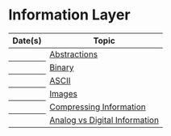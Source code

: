 # Information Layer

<table class="table table-striped table-hover">
    <thead>
        <tr>
            <th scope="col">Date(s)</th>
            <th scope="col">Topic</th>
        </tr>
    </thead>
    <tbody>
        <tr>
            <th scope="row"></th>
            <td><a class="btn btn-link" tabindex="-1" href="{{ '/curriculum/information/abstractions/' | relative_url }}">Abstractions</a></td>
        </tr>
        <tr>
            <th scope="row"></th>
            <td><a class="btn btn-link" tabindex="-1" href="{{ '/curriculum/information/numbers/binary' | relative_url }}">Binary</a></td>
        </tr>
        <tr>
            <th scope="row"></th>
            <td><a class="btn btn-link" tabindex="-1" href="{{ '/curriculum/information/ascii' | relative_url }}">ASCII</a></td>
        </tr>
        <!-- <tr>
            <th scope="row"></th>
            <td><a class="btn btn-link disabled" tabindex="-1" href="{{ '/curriculum/unit_0/numbers/hexadecimal' | relative_url }}">Hexadecimal</a></td>
        </tr> -->
        <tr>
            <th scope="row"></th>
            <td><a class="btn btn-link" tabindex="-1" href="{{ '/curriculum/information/images' | relative_url }}">Images</a></td>
        </tr>
        <tr>
            <th scope="row"></th>
            <td><a class="btn btn-link disabled" tabindex="-1" href="{{ '/curriculum/unit_0/compression' | relative_url }}">Compressing Information</a></td>
        </tr>
        <tr>
            <th scope="row"></th>
            <td><a class="btn btn-link disabled" tabindex="-1" href="{{ '/curriculum/unit_0/analog_digital' | relative_url }}">Analog vs Digital Information</a></td>
        </tr>
    </tbody>
</table>
